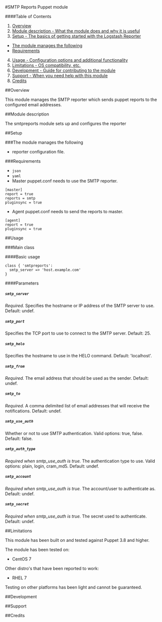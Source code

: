 #SMTP Reports Puppet module

####Table of Contents

1. [Overview](#overview)
2. [Module description - What the module does and why it is useful](#module-description)
3. [Setup - The basics of getting started with the Logstash Reporter](#setup)
  * [The module manages the following](#the-module-manages-the-following)
  * [Requirements](#requirements)
4. [Usage - Configuration options and additional functionality](#usage)
6. [Limitations - OS compatibility, etc.](#limitations)
7. [Development - Guide for contributing to the module](#development)
8. [Support - When you need help with this module](#support)
9. [Credits](#credits)



##Overview

This module manages the SMTP reporter which sends puppet reports to the configured email addresses.

##Module description

The smtpreports module sets up and configures the reporter

##Setup

###The module manages the following

* reporter configuration file.

###Requirements

* `json`
* `yaml`
* Master puppet.conf needs to use the SMTP reporter. 
```
[master]
report = true
reports = smtp
pluginsync = true
```
* Agent puppet.conf needs to send the reports to master. 
```
[agent]
report = true
pluginsync = true
```

##Usage

###Main class

####Basic usage

```puppet
class { 'smtpreports':
  smtp_server => 'host.example.com'
}
```

####Parameters

##### `smtp_server`
*Required.* Specifies the hostname or IP address of the SMTP server to use.
Default: undef.

##### `smtp_port`
Specifies the TCP port to use to connect to the SMTP server.
Default: 25.

##### `smtp_helo`
Specifies the hostname to use in the HELO command.
Default: 'localhost'.

##### `smtp_from`
*Required.* The email address that should be used as the sender.
Default: undef.

##### `smtp_to`
*Required.* A comma delimited list of email addresses that will receive the notifications.
Default: undef.

##### `smtp_use_auth`
Whether or not to use SMTP authentication.
Valid options: true, false. Default: false.

##### `smtp_auth_type`
*Required when smtp_use_auth is true.* The authentication type to use.
Valid options: plain, login, cram_md5. Default: undef.

##### `smtp_account`
*Required when smtp_use_auth is true.* The account/user to authenticate as.
Default: undef.

##### `smtp_secret`
*Required when smtp_use_auth is true.* The secret used to authenticate.
Default: undef.

##Limitations

This module has been built on and tested against Puppet 3.8 and higher.

The module has been tested on:

* CentOS 7

Other distro's that have been reported to work:

* RHEL 7

Testing on other platforms has been light and cannot be guaranteed.

##Development

##Support

##Credits
